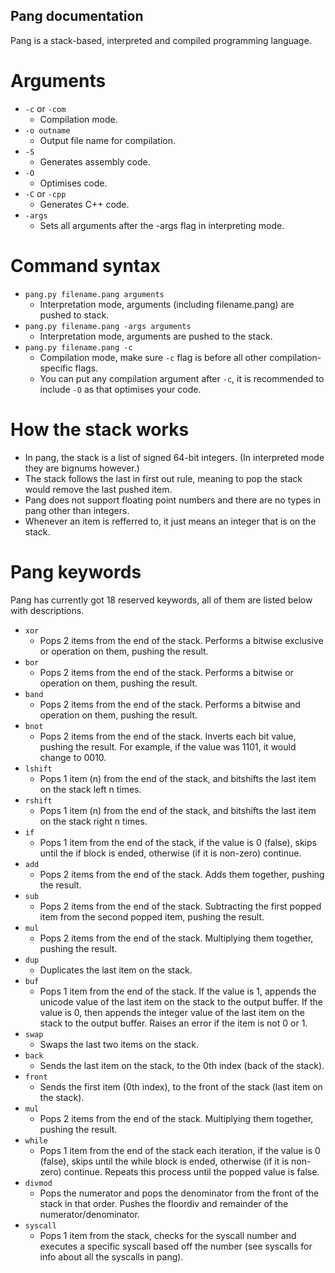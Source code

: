 ## Pang documentation
Pang is a stack-based, interpreted and compiled programming language.

# Arguments
* `-c` or `-com`
    - Compilation mode.
* `-o outname`
    - Output file name for compilation.
* `-S`
    - Generates assembly code.
* `-O`
    - Optimises code.
* `-C` or `-cpp`
    - Generates C++ code.
* `-args`
    - Sets all arguments after the -args flag in interpreting mode.

# Command syntax
* `pang.py filename.pang arguments`
    - Interpretation mode, arguments (including filename.pang) are pushed to stack.
* `pang.py filename.pang -args arguments`
    - Interpretation mode, arguments are pushed to the stack.
* `pang.py filename.pang -c`
    - Compilation mode, make sure `-c` flag is before all other compilation-specific flags.
    - You can put any compilation argument after `-c`, it is recommended to include `-O` as that optimises your code.
# How the stack works
- In pang, the stack is a list of signed 64-bit integers. (In interpreted mode they are bignums however.)
- The stack follows the last in first out rule, meaning to pop the stack would remove the last pushed item.
- Pang does not support floating point numbers and there are no types in pang other than integers.
- Whenever an item is refferred to, it just means an integer that is on the stack.

# Pang keywords
Pang has currently got 18 reserved keywords, all of them are listed below with descriptions.
* `xor`
    - Pops 2 items from the end of the stack. Performs a bitwise exclusive or operation on them, pushing the result.
* `bor`
    - Pops 2 items from the end of the stack. Performs a bitwise or operation on them, pushing the result.
* `band`
    - Pops 2 items from the end of the stack. Performs a bitwise and operation on them, pushing the result.
* `bnot`
    - Pops 2 items from the end of the stack. Inverts each bit value, pushing the result.
    For example, if the value was 1101, it would change to 0010.
* `lshift`
    - Pops 1 item (n) from the end of the stack, and bitshifts the last item on the stack left n times.
* `rshift`
    - Pops 1 item (n) from the end of the stack, and bitshifts the last item on the stack right n times.
* `if`
    - Pops 1 item from the end of the stack, if the value is 0 (false), skips until the if block is ended, otherwise (if it is non-zero) continue.
* `add`
    - Pops 2 items from the end of the stack. Adds them together, pushing the result.
* `sub`
    - Pops 2 items from the end of the stack. Subtracting the first popped item from the second popped item, pushing the result.
* `mul`
    - Pops 2 items from the end of the stack. Multiplying them together, pushing the result.
* `dup`
    - Duplicates the last item on the stack.
* `buf`
    - Pops 1 item from the end of the stack. If the value is 1, appends the unicode value of the last item on the stack to the output buffer. If the value is 0, then appends the integer value of the last item on the stack to the output buffer. Raises an error if the item is not 0 or 1.
* `swap`
    - Swaps the last two items on the stack.
* `back`
    - Sends the last item on the stack, to the 0th index (back of the stack).
* `front`
    - Sends the first item (0th index), to the front of the stack (last item on the stack).
* `mul`
    - Pops 2 items from the end of the stack. Multiplying them together, pushing the result.
* `while`
    - Pops 1 item from the end of the stack each iteration, if the value is 0 (false), skips until the while block is ended, otherwise (if it is non-zero) continue. Repeats this process until the popped value is false.
* `divmod`
    - Pops the numerator and pops the denominator from the front of the stack in that order. Pushes the floordiv and remainder of the numerator/denominator.
* `syscall`
    - Pops 1 item from the stack, checks for the syscall number and executes a specific syscall based off the number (see syscalls for info about all the syscalls in pang).

